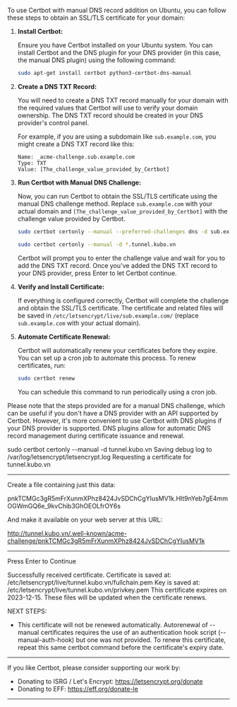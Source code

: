 To use Certbot with manual DNS record addition on Ubuntu, you can follow these steps to obtain an SSL/TLS certificate for your domain:

1. **Install Certbot:**

   Ensure you have Certbot installed on your Ubuntu system. You can install Certbot and the DNS plugin for your DNS provider (in this case, the manual DNS plugin) using the following command:

   ```bash
   sudo apt-get install certbot python3-certbot-dns-manual
   ```

2. **Create a DNS TXT Record:**

   You will need to create a DNS TXT record manually for your domain with the required values that Certbot will use to verify your domain ownership. The DNS TXT record should be created in your DNS provider's control panel.

   For example, if you are using a subdomain like `sub.example.com`, you might create a DNS TXT record like this:

   ```
   Name: _acme-challenge.sub.example.com
   Type: TXT
   Value: [The_challenge_value_provided_by_Certbot]
   ```

3. **Run Certbot with Manual DNS Challenge:**

   Now, you can run Certbot to obtain the SSL/TLS certificate using the manual DNS challenge method. Replace `sub.example.com` with your actual domain and `[The_challenge_value_provided_by_Certbot]` with the challenge value provided by Certbot.

   ```bash
   sudo certbot certonly --manual --preferred-challenges dns -d sub.example.com

   sudo certbot certonly --manual -d *.tunnel.kubo.vn
   ```

   Certbot will prompt you to enter the challenge value and wait for you to add the DNS TXT record. Once you've added the DNS TXT record to your DNS provider, press Enter to let Certbot continue.

4. **Verify and Install Certificate:**

   If everything is configured correctly, Certbot will complete the challenge and obtain the SSL/TLS certificate. The certificate and related files will be saved in `/etc/letsencrypt/live/sub.example.com/` (replace `sub.example.com` with your actual domain).

5. **Automate Certificate Renewal:**

   Certbot will automatically renew your certificates before they expire. You can set up a cron job to automate this process. To renew certificates, run:

   ```bash
   sudo certbot renew
   ```

   You can schedule this command to run periodically using a cron job.

Please note that the steps provided are for a manual DNS challenge, which can be useful if you don't have a DNS provider with an API supported by Certbot. However, it's more convenient to use Certbot with DNS plugins if your DNS provider is supported. DNS plugins allow for automatic DNS record management during certificate issuance and renewal.


sudo certbot certonly --manual -d tunnel.kubo.vn
Saving debug log to /var/log/letsencrypt/letsencrypt.log
Requesting a certificate for tunnel.kubo.vn

- - - - - - - - - - - - - - - - - - - - - - - - - - - - - - - - - - - - - - - -
Create a file containing just this data:

pnkTCMGc3gR5mFrXunmXPhz8424JvSDChCgYIusMV1k.Hlt9nYeb7gE4mmOGWmGQ6e_9kvChib3GhOEOLfrOY6s

And make it available on your web server at this URL:

http://tunnel.kubo.vn/.well-known/acme-challenge/pnkTCMGc3gR5mFrXunmXPhz8424JvSDChCgYIusMV1k

- - - - - - - - - - - - - - - - - - - - - - - - - - - - - - - - - - - - - - - -
Press Enter to Continue

Successfully received certificate.
Certificate is saved at: /etc/letsencrypt/live/tunnel.kubo.vn/fullchain.pem
Key is saved at:         /etc/letsencrypt/live/tunnel.kubo.vn/privkey.pem
This certificate expires on 2023-12-15.
These files will be updated when the certificate renews.

NEXT STEPS:
- This certificate will not be renewed automatically. Autorenewal of --manual certificates requires the use of an authentication hook script (--manual-auth-hook) but one was not provided. To renew this certificate, repeat this same certbot command before the certificate's expiry date.

- - - - - - - - - - - - - - - - - - - - - - - - - - - - - - - - - - - - - - - -
If you like Certbot, please consider supporting our work by:
 * Donating to ISRG / Let's Encrypt:   https://letsencrypt.org/donate
 * Donating to EFF:                    https://eff.org/donate-le
- - - - - - - - - - - - - - - - - - - - - - - - - - - - - - - - - - - - - - - -